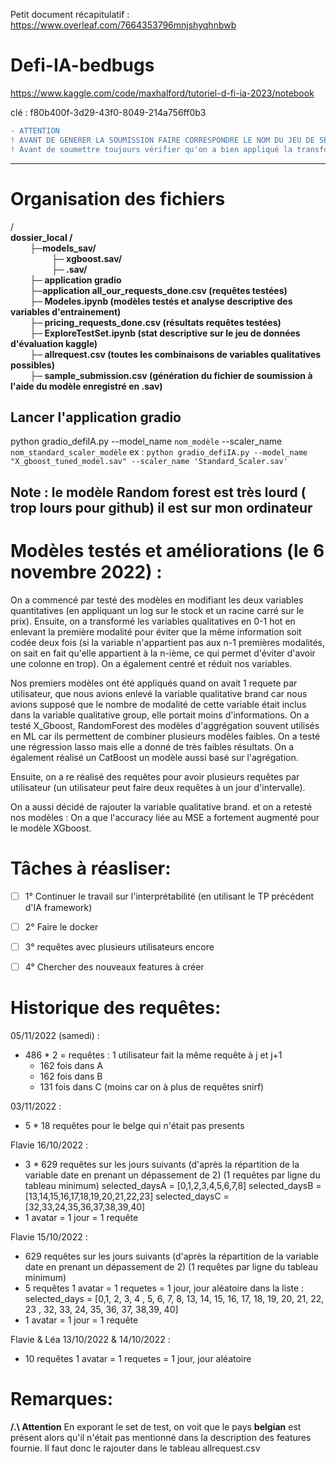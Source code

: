 Petit document récapitulatif : https://www.overleaf.com/7664353796mnjshyqhnbwb 

# Defi-IA-bedbugs
https://www.kaggle.com/code/maxhalford/tutoriel-d-fi-ia-2023/notebook


clé : 
f80b400f-3d29-43f0-8049-214a756ff0b3


```diff
- ATTENTION
! AVANT DE GENERER LA SOUMISSION FAIRE CORRESPONDRE LE NOM DU JEU DE SET DE VARIABLES QUALITATIVES ENTRE LE FICHIER SOUMISSION ET MODELES ET GRADIO 
! Avant de soumettre toujours vérifier qu'on a bien appliqué la transformation sur les Y (cad mettre au carré)
```

-------------------------------------------


# Organisation des fichiers 

/</br> 
**dossier_local /</br>
&emsp; &emsp;├─models_sav/ </br>
&emsp; &emsp; &emsp; &emsp;├─ xgboost.sav/ </br>
&emsp; &emsp;&emsp; &emsp; ├─ .sav/ </br>
&emsp; &emsp;├─ application gradio </br>
&emsp; &emsp;├─application  all_our_requests_done.csv (requêtes testées) </br>
&emsp; &emsp;├─ Modeles.ipynb (modèles testés et analyse descriptive des variables d'entrainement) </br>
&emsp; &emsp;├─ pricing_requests_done.csv (résultats requêtes testées) </br>
&emsp; &emsp;├─ ExploreTestSet.ipynb (stat descriptive sur le jeu de données d'évaluation kaggle)</br>
&emsp; &emsp;├─ allrequest.csv (toutes les combinaisons de variables qualitatives possibles) </br>
&emsp; &emsp;├─ sample_submission.csv (génération du fichier de soumission à l'aide du modèle enregistré en .sav)**



## Lancer l'application gradio 

python gradio_defiIA.py --model_name ``nom_modèle`` --scaler_name ``nom_standard_scaler_modèle``
ex : ``python gradio_defiIA.py --model_name "X_gboost_tuned_model.sav" --scaler_name 'Standard_Scaler.sav'``

## Note : le modèle Random forest est très lourd ( trop lours pour github) il est sur mon ordinateur

Modèles testés et améliorations (le 6 novembre 2022)  : 
====================== 

On a commencé par testé des modèles en modifiant les deux variables quantitatives (en appliquant un log sur le stock et un racine carré sur le prix). 
Ensuite, on a transformé les variables qualitatives en 0-1 hot en enlevant la première modalité pour éviter que la même information soit codée deux fois (si la variable n'appartient pas aux n-1 premières modalités, on sait en fait qu'elle appartient à la n-ième, ce qui permet d'éviter d'avoir une colonne en trop). On a également centré et réduit nos variables. 

Nos premiers modèles ont été appliqués quand on avait 1 requete par utilisateur, que nous avions enlevé la variable qualitative brand car nous avions supposé que le nombre de modalité de cette variable était inclus dans la variable qualitative group, elle portait moins d'informations. 
On a testé X_Gboost, RandomForest des modèles d'aggrégation souvent utilisés en ML car ils permettent de combiner plusieurs modèles faibles. 
On a testé une régression lasso mais elle a donné de très faibles résultats. On a également réalisé un CatBoost un modèle aussi basé sur l'agrégation. 

Ensuite, on a re réalisé des requêtes pour avoir plusieurs requêtes par utilisateur (un utilisateur peut faire deux requêtes à un jour d'intervalle). 

On a aussi décidé de rajouter la variable qualitative brand. et on a retesté nos modèles : 
On a que l'accuracy liée au MSE a fortement augmenté pour le modèle XGboost. 

Tâches à réasliser: 
======================

- [ ] 1° Continuer le travail sur l'interprétabilité (en utilisant le TP précédent d'IA framework) 

- [ ] 2° Faire le docker 

- [ ] 3° requêtes avec plusieurs utilisateurs encore 

- [ ] 4° Chercher des nouveaux features à créer 


Historique des requêtes: 
========================
05/11/2022 (samedi) :
* 486 * 2 =  requêtes : 1 utilisateur fait la même requête à j et j+1
    - 162 fois dans A 
    - 162 fois dans B
    - 131 fois dans C (moins car on à plus de requêtes snirf)

03/11/2022 :
* 5 * 18 requêtes pour le belge qui n'était pas presents

Flavie 16/10/2022 : 
 * 3 * 629 requêtes sur les jours suivants (d'après la répartition de la variable date en prenant un dépassement de 2)
(1 requêtes par ligne du tableau minimum)
 selected_daysA = [0,1,2,3,4,5,6,7,8]
 selected_daysB = [13,14,15,16,17,18,19,20,21,22,23]
 selected_daysC = [32,33,24,35,36,37,38,39,40]
* 1 avatar = 1 jour = 1 requête

Flavie 15/10/2022 : 
 * 629 requêtes sur les jours suivants (d'après la répartition de la variable date en prenant un dépassement de 2)
(1 requêtes par ligne du tableau minimum)
* 5 requêtes 1 avatar = 1 requetes = 1 jour, jour aléatoire dans la liste : 
selected_days = [0,1, 2, 3, 4 , 5, 6, 7, 8, 13, 14, 15, 16, 17, 18, 19, 20, 21, 22, 23 , 32, 33, 24, 35, 36, 37, 38,39, 40]
* 1 avatar = 1 jour = 1 requête


Flavie & Léa 13/10/2022 & 14/10/2022 : 
* 10 requêtes 1 avatar = 1 requetes = 1 jour, jour aléatoire

Remarques:
======================
**/.\ Attention** En exporant le set de test, on voit que le pays **belgian** est présent alors qu'il n'était pas mentionné dans la description des features fournie. Il faut donc le rajouter dans le tableau allrequest.csv
